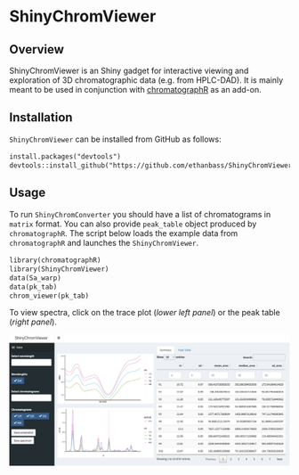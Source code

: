 # ShinyChromViewer

## Overview

ShinyChromViewer is an Shiny gadget for interactive viewing and exploration of 3D chromatographic data (e.g. from HPLC-DAD). It is mainly meant to be used in conjunction with [chromatographR](https://ethanbass.github.io/chromatographR) as an add-on.

## Installation

`ShinyChromViewer` can be installed from GitHub as follows:

```
install.packages("devtools")
devtools::install_github("https://github.com/ethanbass/ShinyChromViewer/")
```

## Usage

To run `ShinyChromConverter` you should have a list of chromatograms in `matrix` format. You can also provide `peak_table` object produced by `chromatographR`. The script below loads the example data from `chromatographR` and launches the `ShinyChromViewer`. 

```
library(chromatographR)
library(ShinyChromViewer)
data(Sa_warp)
data(pk_tab)
chrom_viewer(pk_tab)
```

To view spectra, click on the trace plot (*lower left panel*) or the peak table (*right panel*).

<img src="man/images/shinyChromViewerUI.png"></img>

